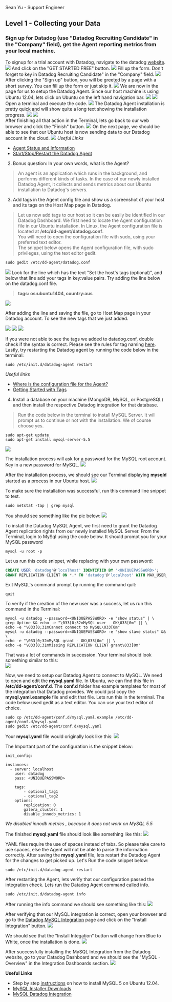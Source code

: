 Sean Yu - Support Engineer

## Level 1 - Collecting your Data
### Sign up for Datadog (use "Datadog Recruiting Candidate" in the "Company" field), get the Agent reporting metrics from your local machine.
To signup for a trial account with Datadog, navigate to the datadog [website](www.datadoghq.com).
<img src="./pics/01LoginUrl_1.png">
And click on the "GET STARTED FREE" button.
<img src="./pics/01LoginUrl_2.png">
Fill up the form. Don't forget to key in Datadog Recruiting Candidate" in the "Company" field.
<img src="./pics/02Signup_1.png">
After clicking the "Sign up" button, you will be greeted by a page with a short survey.
You can fill up the form or just skip it.
<img src="./pics/03Info.png">
We are now in the page for us to setup the Datadog Agent.
Since our host machine is using Ubuntu 12.04, 
lets click on Ubuntu on the left hand navigation bar.
<img src="./pics/04InstallDatadogAgent.png">
<img src="./pics/05UbuntuAgent.png">
Open a terminal and execute the code.
<img src="./pics/06CLIInstall.png">
The Datadog Agent installation is pretty quick and will show quite a long text showing the installation progress.
<img src="./pics/07CLIInstallStart.png">
<img src="./pics/08CLIInstallEnd.png">    
After finishing all that action in the Terminal, lets go back to our web browser and click the "Finish" button.
<img src="./pics/09NextPage_1.png">
On the next page, we should be able to see that our Ubuntu host is now sending data to our Datadog account in the cloud.
<img src="./pics/10GetAgentDone.png">
*Useful Links*
  * [Agent Status and Information](https://help.datadoghq.com/hc/en-us/articles/203764635-Agent-Status-and-Information)  
  * [Start/Stop/Restart the Datadog Agent](https://help.datadoghq.com/hc/en-us/articles/203764515-Start-Stop-Restart-the-Datadog-Agent)

2. Bonus question: In your own words, what is the Agent?
>An agent is an application which runs in the background, and performs different kinds of tasks. In the case of our newly installed Datadog Agent, it collects and sends metrics about our Ubuntu installation to Datadog's servers.

3. Add tags in the Agent config file and show us a screenshot of your host and its tags on the Host Map page in Datadog.  
> Let us now add tags to our host so it can be easily be identified in our Datadog Dashboard. We first need to locate the Agent configuration file in our Ubuntu installation.
In Linux, the Agent configuration file is located at **/etc/dd-agent/datadog.conf**.  
You will need to open the configuration file with sudo, using your preferred text editor.  
The snippet below opens the Agent configuration file, with sudo privileges, using the text editor gedit.    
```
sudo gedit /etc/dd-agent/datadog.conf
```
<img src="./pics/11AgentConfigLocation.png">
Look for the line which has the text "Set the host's tags (optional)", and below that line add your tags in key:value pairs.
Try adding the line below on the datadog.conf file.

>**tags: os:ubuntu1404, country:aus**

<img src="./pics/12EditDatadogConf_1.png">

After adding the line and saving the file, go to Host Map page in your Datadog account.
To see the new tags that we just added.

<img src="./pics/13HostMapPage.png">
<img src="./pics/14HostMapPageNextPage.png">
<img src="./pics/15HostMapTags.png">

If you were not able to see the tags we added to datadog.conf,  double check if the syntax is correct. 
Please see the rules for tag naming [here](https://help.datadoghq.com/hc/en-us/articles/204312749-Getting-started-with-tags).
Lastly, try restarting the Datadog agent by running the code below in the terminal:

```
sudo /etc/init.d/datadog-agent restart
```
*Useful links* 
* [Where is the configuration file for the Agent?](https://help.datadoghq.com/hc/en-us/articles/203037169-Where-is-the-configuration-file-for-the-Agent-)  
* [Getting Started with Tags](https://help.datadoghq.com/hc/en-us/articles/204312749-Getting-started-with-tags)
4. Install a database on your machine (MongoDB, MySQL, or PostgreSQL) and then install the respective Datadog integration for that database.  
>Run the code below in the terminal to install MySQL Server. 
It will prompt us to continue or not with the installation.
We of course choose yes.
```
sudo apt-get update
sudo apt-get install mysql-server-5.5
```
<img src="./pics/16MySQLInstall.png">

The installation process will ask for a password for the MySQL root account.
Key in a new password for MySQL.
  <img src="./pics/16MySQLPassword.png"> 

After the installation process, we should see our Terminal displaying **mysqld** started as a process in our Ubuntu host.
  <img src="./pics/16MySQLRunning.png">

To make sure the installation was successful, run this command line snippet to test.
```
sudo netstat -tap | grep mysql
```
You should see something like the pic below:
<img src="./pics/17MySQLRunningTest.png">

To install the Datadog MySQL Agent, we first need to grant the Datadog Agent replication rights from our newly installed MySQL Server.
From the Terminal, login to MySql using the code below. It should prompt you for your MySQL password
```
mysql -u root -p
```
Let us run this code snippet, while replacing <UNIQUEPASSWORD> with your own password:
```SQL
CREATE USER 'datadog'@'localhost' IDENTIFIED BY '<UNIQUEPASSWORD>';
GRANT REPLICATION CLIENT ON *.* TO 'datadog'@'localhost' WITH MAX_USER_CONNECTIONS 5;
```
Exit MySQL's command prompt by running the command quit:
```
quit
```
To verify if the creation of the new user was a success, let us run this command in the Terminal:
```
mysql -u datadog --password=<UNIQUEPASSWORD> -e "show status" | \
grep Uptime && echo -e "\033[0;32mMySQL user - OK\033[0m" || \
echo -e "\033[0;31mCannot connect to MySQL\033[0m"
mysql -u datadog --password=<UNIQUEPASSWORD> -e "show slave status" && \
echo -e "\033[0;32mMySQL grant - OK\033[0m" || \
echo -e "\033[0;31mMissing REPLICATION CLIENT grant\033[0m"
```
That was a lot of commands in succession. Your terminal should look something similar to this:  
<img src="./pics/18MySQLDataDogAccessConfig_1.png">

Now, we need to setup our Datadog Agent to connect to MySQL.
We need to open and edit the **mysql.yaml** file. In Ubuntu, we can find this file in **/etc/dd-agent/conf.d**. The **conf.d** folder has example templates for most of the integration that Datadog provides.
We could just copy the **mysql.yaml.example** file and edit that file. Lets run this in the terminal. The code below used gedit as a text editor. You can use your text editor of choice.
```
sudo cp /etc/dd-agent/conf.d/mysql.yaml.example /etc/dd-agent/conf.d/mysql.yaml
sudo gedit /etc/dd-agent/conf.d/mysql.yaml
```
Your **mysql.yaml** file would originally look like this:
<img src="./pics/19MysqlYaml.png">

The Important part of the configuration is the snippet below:
```
init_config:

instances:
  - server: localhost
    user: datadog
    pass: <UNIQUEPASSWORD>

    tags:
        - optional_tag1
        - optional_tag2
    options:
        replication: 0
        galera_cluster: 1
        disable_innodb_metrics: 1
```
_We disabled  innodb metrics , because it does not work on MySQL 5.5_

The finished **mysql.yaml** file should look like something like this:
<img src="./pics/20MysqlYamlEdited_1.png">

YAML files require the use of spaces instead of tabs. So please take care to use spaces, else the Agent will not be able to parse the information correctly.
After saving the **mysql.yaml** file, lets restart the Datadog Agent for the changes to get picked up.
Let's Run the code snippet below:
```
sudo /etc/init.d/datadog-agent restart
```
After restarting the Agent, lets verify that our configuration passed the integration check.
Lets run the Datadog Agent command called info.
```
sudo /etc/init.d/datadog-agent info
```
After running the info command we should see something like this:
<img src="./pics/21MysqlYamlCheck_1.png">

After verifying that our MySQL integration is correct, open your browser and go to the [Datadog MySQL Integration](https://app.datadoghq.com/account/settings#integrations/mysql) page and click on the "Install Integration" button.
<img src="./pics/22MyqlIntegration_1.png">

We should see that the "Install Integation" button will change from Blue to White, once the installation is done.
<img src="./pics/22MyqlIntegrationInstalled_1.png">

After successfully installing the MySQL Integration from the Datadog website, go to your Datadog Dashboard and we should see the "MySQL - Overview" in the Integration Dashboards section.
<img src="./pics/23DashboardView_1.png">

**Useful Links**
  * Step by step [instructions](http://dbadiaries.com/how-to-install-mysql-5-5-on-ubuntu-server-12-04-lts) on how to install MySQL 5 on Ubuntu 12.04.   
  * [MySQL Installer Downloads](https://dev.mysql.com/downloads/mysql/)  
  * [MySQL Datadog Integration](http://docs.datadoghq.com/integrations/mysql/)
